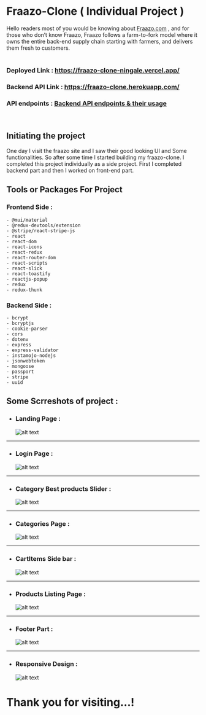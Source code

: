 # **Fraazo-Clone ( Individual Project )**

Hello readers most of you would be knowing about <u>[Fraazo.com](https://fraazo.com)</u> , and for those who don’t know Fraazo, Fraazo follows a farm-to-fork model where it owns the entire back-end supply chain starting with farmers, and delivers them fresh to customers.
<br/>
<br/>

### **Deployed Link** : https://fraazo-clone-ningale.vercel.app/
### **Backend API Link** : https://fraazo-clone.herokuapp.com/
### **API endpoints** : [Backend API endpoints & their usage](https://github.com/NayanIngale1/FRAAZO-CLONE/blob/main/server/Readme.md) 

<br/>

## **Initiating the project**
One day I visit the fraazo site and I saw their good looking UI and Some functionalities. So after some time I started building my fraazo-clone. I completed this project individually as a side project. First I completed backend part and then I worked on front-end part.


## Tools or Packages For Project 

### Frontend Side :
    - @mui/material
    - @redux-devtools/extension
    - @stripe/react-stripe-js
    - react
    - react-dom
    - react-icons
    - react-redux
    - react-router-dom
    - react-scripts
    - react-slick
    - react-toastify
    - reactjs-popup
    - redux
    - redux-thunk 

### Backend Side :
    - bcrypt
    - bcryptjs
    - cookie-parser
    - cors
    - dotenv
    - express
    - express-validator
    - instamojo-nodejs
    - jsonwebtoken
    - mongoose
    - passport    
    - stripe
    - uuid

## Some Scrreshots of project : 


- ### Landing Page :
  ![alt text](/Demo/Home.png)

<hr/>

- ### Login Page :
  ![alt text](/Demo/loginPopup.png)

<hr/>


- ### Category Best products Slider :
  ![alt text](/Demo/CategoryBestSlider.png)

<hr/>

- ### Categories Page :
  ![alt text](/Demo/categories.png)

<hr/>

- ### CartItems Side bar :
  ![alt text](/Demo/cartItems.png)


<hr/>

- ### Products Listing Page :
  ![alt text](/Demo/cart&CheckOut.png)


<hr/>


- ### Footer Part :
  ![alt text](/Demo/footerpart.png)

<hr/>


- ### Responsive Design :
  ![alt text](/Demo/responsive.png)


<h1>Thank you for visiting...!</h1>